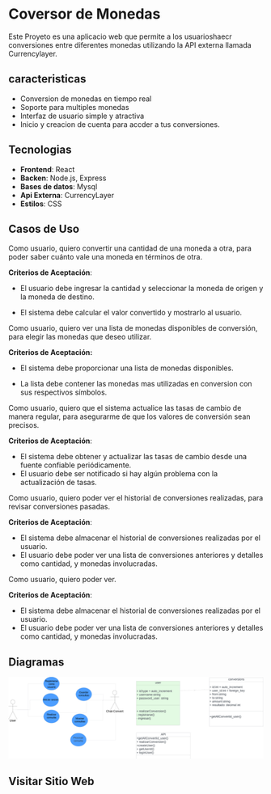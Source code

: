 # Coversor de Monedas

Este Proyeto es una aplicacio web que permite a los usuarioshaecr conversiones entre diferentes monedas utilizando la API externa llamada Currencylayer.

## caracteristicas
- Conversion de monedas en tiempo real
- Soporte para multiples monedas
- Interfaz de usuario simple y atractiva
- Inicio y creacion de cuenta para accder a tus conversiones.

## Tecnologias

- **Frontend**: React
- **Backen**: Node.js, Express
- **Bases de datos**: Mysql
- **Api Externa**: CurrencyLayer
- **Estilos**: CSS

## Casos de Uso
Como usuario, quiero convertir una cantidad de una moneda a otra, para poder saber cuánto vale una moneda en términos de otra.

**Criterios de Aceptación**:

- El usuario debe ingresar la cantidad y seleccionar la moneda de origen y la moneda de destino.

- El sistema debe calcular el valor convertido y mostrarlo al usuario.

Como usuario, quiero ver una lista de monedas disponibles de conversión, para elegir las monedas que deseo utilizar.

**Criterios de Aceptación:**

- El sistema debe proporcionar una lista de monedas disponibles.

- La lista debe contener las monedas mas utilizadas en conversion con sus respectivos símbolos.


Como usuario, quiero que el sistema actualice las tasas de cambio de manera regular, para asegurarme de que los valores de conversión sean precisos.

**Criterios de Aceptación**:

- El sistema debe obtener y actualizar las tasas de cambio desde una fuente confiable periódicamente.
- El usuario debe ser notificado si hay algún problema con la actualización de tasas.


Como usuario, quiero poder ver el historial de conversiones realizadas, para revisar conversiones pasadas.

**Criterios de Aceptación**:

- El sistema debe almacenar el historial de conversiones realizadas por el usuario.
- El usuario debe poder ver una lista de conversiones anteriores y detalles como cantidad, y monedas involucradas.

Como usuario, quiero poder ver.

**Criterios de Aceptación**:

- El sistema debe almacenar el historial de conversiones realizadas por el usuario.
- El usuario debe poder ver una lista de conversiones anteriores y detalles como cantidad, y monedas involucradas.

## Diagramas

![casos de uso, diagrama de clase](./frontend/src/img/diagrama.png)


## Visitar Sitio Web